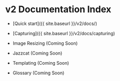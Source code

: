 # v2 Documentation Index
  
  - [Quick start]({{ site.baseurl }}/v2/docs/)
  - [Capturing]({{ site.baseurl }}/v2/docs/capturing)

  - Image Resizing (Coming Soon)
  - Jazzcat (Coming Soon)
  - Templating (Coming Soon)
  - Glossary (Coming Soon)
